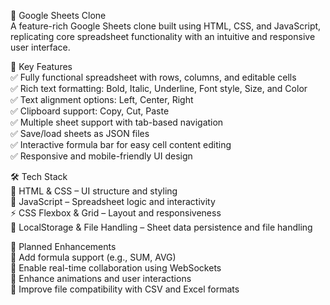 🎵 Google Sheets Clone<br>
A feature-rich Google Sheets clone built using HTML, CSS, and JavaScript, replicating core spreadsheet functionality with an intuitive and responsive user interface.<br/>

🚀 Key Features<br/> 
✅ Fully functional spreadsheet with rows, columns, and editable cells<br> 
✅ Rich text formatting: Bold, Italic, Underline, Font style, Size, and Color<br> 
✅ Text alignment options: Left, Center, Right<br> 
✅ Clipboard support: Copy, Cut, Paste<br> 
✅ Multiple sheet support with tab-based navigation<br> 
✅ Save/load sheets as JSON files<br> 
✅ Interactive formula bar for easy cell content editing<br> 
✅ Responsive and mobile-friendly UI design<br>

🛠 Tech Stack<br> 
🎨 HTML & CSS – UI structure and styling<br> 
🎵 JavaScript – Spreadsheet logic and interactivity<br> 
⚡ CSS Flexbox & Grid – Layout and responsiveness<br> 
📌 LocalStorage & File Handling – Sheet data persistence and file handling<br>

🔮 Planned Enhancements<br> 
🔹 Add formula support (e.g., SUM, AVG)<br> 
🔹 Enable real-time collaboration using WebSockets<br>
🔹 Enhance animations and user interactions<br> 
🔹 Improve file compatibility with CSV and Excel formats<br>
